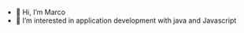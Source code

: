 - 👋 Hi, I’m Marco
- 👀 I’m interested in application development with java and Javascript


<!---
marcodev05/marcodev05 is a ✨ special ✨ repository because its `README.md` (this file) appears on your GitHub profile.
You can click the Preview link to take a look at your changes.
--->
